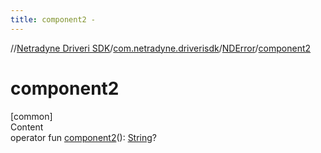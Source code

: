 ```yaml
---
title: component2 -
---
```

//[Netradyne Driveri SDK](../../index.md)/[com.netradyne.driverisdk](../index.md)/[NDError](index.md)/[component2](component2.md)



# component2  
[common]  
Content  
operator fun [component2](component2.md)(): [String](https://kotlinlang.org/api/latest/jvm/stdlib/kotlin/-string/index.html)?  



